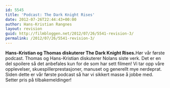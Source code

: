 ```yaml
---
id: 5545
title: 'Podcast: The Dark Knight Rises'
date: 2012-07-26T22:44:43+00:00
author: Hans-Kristian Rangnes
layout: revision
guid: http://filmbloggen.net/2012/07/26/5541-revision-3/
permalink: /2012/07/26/5541-revision-3/
---
```

**Hans-Kristian og Thomas diskuterer The Dark Knight Rises.**<!--more-->Hør vår første podcast. Thomas og Hans-Kristian diskuterer Nolans siste verk. Det er en del spoilere så det anbefales kun for de som har sett filmen! Vi tar opp våre opplevelser, skuespillerprestasjoner, manuset og generellt mye nerdeprat. Siden dette er vår første podcast så har vi sikkert masse å jobbe med. Setter pris på tilbakemeldinger!